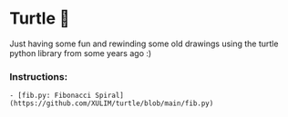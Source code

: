 # Turtle 🐢

Just having some fun and rewinding some old drawings using the turtle python library from some years ago :)

### Instructions: 
    - [fib.py: Fibonacci Spiral] (https://github.com/XULIM/turtle/blob/main/fib.py)